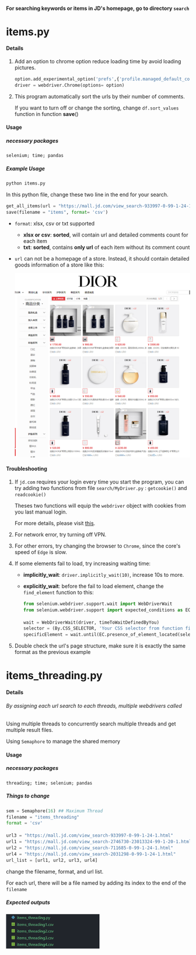 
#### For searching keywords or items in JD's homepage, go to directory **`search`**

# items.py

#### Details

1. Add an option to chrome option reduce loading time by avoid loading pictures.

   ```python
   option.add_experimental_option('prefs',{'profile.managed_default_content_settings.images': 2})
   driver = webdriver.Chrome(options= option)
   ```

 2. This program automatically sort the urls by their number of comments.

    If you want to turn off or change the sorting, change `df.sort_values` function in function **save**()

#### Usage

##### necessary packages 

```apl
selenium; time; pandas
```

##### Example Usage
```python
python items.py
```
In this python file, change these two line in the end for your search.
```python
get_all_items(url = "https://mall.jd.com/view_search-933997-0-99-1-24-1.html")
save(filename = "items", format= 'csv')
```

- `format`: xlsx, csv or txt supported

	- **xlsx or csv**: **sorted**, will contain url and detailed comments count for each item
  - **txt**: **sorted**, contains **only url** of each item without its comment count

- `url` can not be a homepage of a store. Instead, it should contain detailed goods information of a store like this:

  <img src="images\ex1.png" alt="ex1" style="zoom: 55%;" />



#### Troubleshooting

1. If `jd.com` requires your login every time you start the program, you can try adding two functions from file `search/MyDriver.py` : `getcookie()` and `readcookie()`

   Theses two functions will equip the `webdriver` object with cookies from you last manual login.

   For more details, please visit [this](https://github.com/bluezooo/jd/blob/main/search/MyDriver.py#L34).

2. For network error, try turning off VPN.

3. For other errors, try changing the browser to `Chrome`, since the core's speed of `Edge` is slow.

4. If some elements fail to load, try increasing waiting time:

   - **implicitly_wait**: `driver.implicitly_wait(10)`, increase 10s to more.

   - **explicitly_wait**: before the fail to load element, change the `find_element` function to this:

     ```python
     from selenium.webdriver.support.wait import WebDriverWait
     from selenium.webdriver.support import expected_conditions as EC
     
     wait = WebDriverWait(driver, timeToWaitDefinedByYou)
     selector = (By.CSS_SELECTOR, 'Your CSS selector from function find_element')
     specificElement = wait.until(EC.presence_of_element_located(selector))
     ```


5. Double check the url's page structure, make sure it is exactly the same format as the previous example
   



 # items_threading.py 

#### Details

###### By assigning each url search to each threads, multiple webdrivers called

Using multiple threads to concurrently search multiple threads and get multiple result files.

Using `Semaphore` to manage the shared memory

#### Usage

##### necessary packages 

```
threading; time; selenium; pandas
```

##### Things to change

```python
sem = Semaphore(16) ## Maximum Thread
filename = "items_threading"
format = 'csv'

url3 = "https://mall.jd.com/view_search-933997-0-99-1-24-1.html"
url1 = "https://mall.jd.com/view_search-2746730-23013324-99-1-20-1.html" 
url2 = "https://mall.jd.com/view_search-711685-0-99-1-24-1.html"
url4 = "https://mall.jd.com/view_search-2031298-0-99-1-24-1.html"
url_list = [url1, url2, url3, url4]
```

change the filename, format, and url list.

For each url, there will be a file named by adding its index to the end of the `filename`

##### Expected outputs

<img src="images\ex2.png" alt="ex2" style="zoom: 67%;" />




